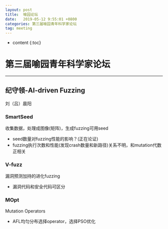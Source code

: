 ```yaml
---
layout: post
title:  喻园论坛
date:   2019-05-12 9:55:01 +0800
categories: 第三届喻园青年科学家论坛
tag: meeting
---
```

* content
{:toc}


# 第三届喻园青年科学家论坛

---

## 纪守领-AI-driven Fuzzing

刘（吕）晨阳

### SmartSeed

收集数据，处理成图像(矩阵)，生成fuzzing可用seed

* seed数量对fuzzing性能的影响？(正在论证)
* fuzzing执行次数和性能(发现crash数量和新路径)关系不明，和mutation代数正相关

### V-fuzz

漏洞预测加持的进化fuzzing

* 漏洞代码和安全代码可区分

### MOpt

Mutation Operators 

* AFL均匀分布选择operator，选择PSO优化